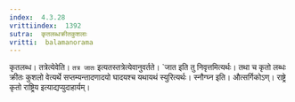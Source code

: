 ```yaml
---
index:  4.3.28
vrittiindex:  1392
sutra:  कृतलब्धक्रीतकुशलाः
vritti:  balamanorama 
---
```


कृतलब्ध। तत्रेत्येवेति। `तत्र जातः` इत्यतस्तत्रेत्येवानुवर्तते। `जात इति तु निवृत्तमित्यर्थः। तथा च कृतो लब्धः क्रीतः कुशलो वेत्यर्थे सप्तम्यन्तादणादयो घादयश्च यथायथं स्युरित्यर्थः। स्नौग्घ्न इति। औत्सर्गिकोऽण्। राष्ट्रे कृतो राष्ट्रिय इत्याद्यप्युदाहार्यम्। 


